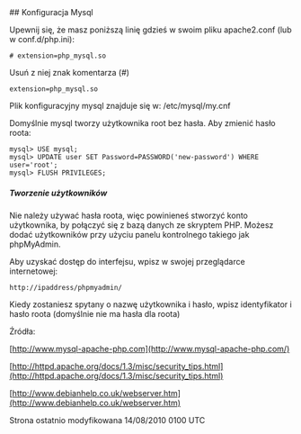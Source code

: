 <div id="main-page"></div>
<div class="divider" id="serv-mysql"></div>
## Konfiguracja Mysql

Upewnij się, że masz poniższą linię gdzieś w swoim pliku apache2.conf (lub w conf.d/php.ini):

~~~  
# extension=php_mysql.so  
~~~

Usuń z niej znak komentarza (#)

~~~  
extension=php_mysql.so  
~~~

Plik konfiguracyjny mysql znajduje się w: /etc/mysql/my.cnf

Domyślnie mysql tworzy użytkownika root bez hasła. Aby zmienić hasło roota:

~~~  
mysql> USE mysql;  
mysql> UPDATE user SET Password=PASSWORD('new-password') WHERE user='root';  
mysql> FLUSH PRIVILEGES;  
~~~

##### Tworzenie użytkowników

Nie należy używać hasła roota, więc powinieneś stworzyć konto użytkownika, by połączyć się z bazą danych ze skryptem PHP. Możesz dodać użytkowników przy użyciu panelu kontrolnego takiego jak phpMyAdmin.

Aby uzyskać dostęp do interfejsu, wpisz w swojej przeglądarce internetowej:

~~~  
http://ipaddress/phpmyadmin/  
~~~

Kiedy zostaniesz spytany o nazwę użytkownika i hasło, wpisz identyfikator i hasło roota (domyślnie nie ma hasła dla roota)

Źródła:

 [http://www.mysql-apache-php.com](http://www.mysql-apache-php.com/) 

 [http://httpd.apache.org/docs/1.3/misc/security_tips.html](http://httpd.apache.org/docs/1.3/misc/security_tips.html) 

 [http://www.debianhelp.co.uk/webserver.htm](http://www.debianhelp.co.uk/webserver.htm) 

<div id="rev">Strona ostatnio modyfikowana 14/08/2010 0100 UTC</div>
